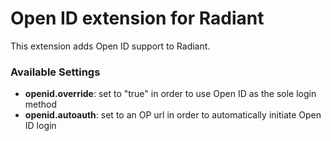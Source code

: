 Open ID extension for Radiant
=============================

This extension adds Open ID support to Radiant.

### Available Settings ###

* **openid.override**: set to "true" in order to use Open ID as the sole login method
* **openid.autoauth**: set to an OP url in order to automatically initiate Open ID login
